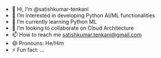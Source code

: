 - 👋 Hi, I’m @satishkumar-tenkani
- 👀 I’m interested in developing Python AI/ML functionalities
- 🌱 I’m currently learning Python ML
- 💞️ I’m looking to collaborate on Cloud Architecture
- 📫 How to reach me satishkumar.tenkani@gmail.com
- 😄 Pronouns: He/Him
- ⚡ Fun fact: ...

<!---
satishkumar-tenkani/satishkumar-tenkani is a ✨ special ✨ repository because its `README.md` (this file) appears on your GitHub profile.
You can click the Preview link to take a look at your changes.
--->
